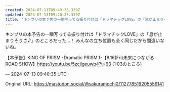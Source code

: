 ```yaml
---
created: 2024-07-13T09:40:35.339Z
updated: 2024-07-13T09:40:35.339Z
title: "キンプリの本予告の一瞬写ってる振り付けは「ドラマチックLOVE」の「息が止まりそ[...]"
---
```


<p>キンプリの本予告の一瞬写ってる振り付けは「ドラマチックLOVE」の「息が止まりそうさ♪」のところだった…！ みんなの立ち位置も全く同じだから間違いないね。</p><p>【本予告】KING OF PRISM -Dramatic PRISM.1-【8.16(Fri)未来につながるROAD SHOW】<a href="https://youtu.be/5zcjlgeuwb4?t=63" target="_blank" rel="nofollow noopener" translate="no"><span class="invisible">https://</span><span class="">youtu.be/5zcjlgeuwb4?t=63</span><span class="invisible"></span></a> (1:03のところ)</p>

&mdash; 2024-07-13 09:40:35 UTC

Original URL: https://mastodon.social/@sakuramochi0/112778519205559141
